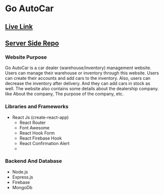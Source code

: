 # Go AutoCar

## [Live Link](#)

## [Server Side Repo](https://github.com/ProgrammingHeroWC4/warehouse-management-server-side-sabbirzzaman)

### Website Purpose
Go AutoCar is a car dealer (warehouse/inventory) management website. Users can manage their warehouse or inventory through this website. Users can create their accounts and add cars to the inventory. Also, users can decrease the inventory after delivery. And they can add cars in stock as well. The website also contains some details about the dealership company. like About the company, The purpose of the company, etc.

### Libraries and Frameworks
* React Js (create-react-app)
    * React Router
    * Font Awesome
    * React Hook Form
    * React Firebase Hook
    * React Confirmation Alert
    * 

### Backend And Database
* Node.js
* Express.js
* Firebase
* MongoDb